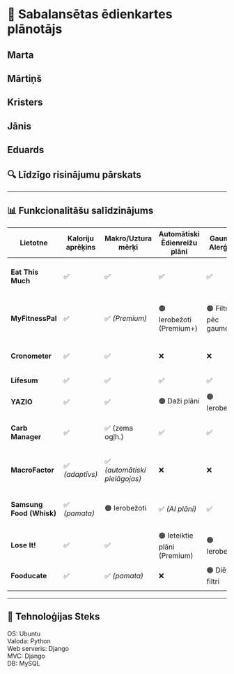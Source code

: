 # 🥗 Sabalansētas ēdienkartes plānotājs
## Marta
## Mārtiņš
## Kristers
## Jānis
## Eduards
## 🔍 Līdzīgo risinājumu pārskats

---

## 📊 Funkcionalitāšu salīdzinājums

| Lietotne | Kaloriju aprēķins |  Makro/Uztura mērķi | Automātiski Ēdienreižu plāni | Gaume / Alerģijas | Iepirkumu saraksts | Cena/budžets | Receptes datubāze | Platformas | Piezīmes |
|-----------|-------------------|--------------|--------------------|-----------------------------|--------------------|---------------|------------------|-------------|-----------|
| **Eat This Much** | ✅ | ✅ | ✅ | ✅ | ✅ | 🟠 Budžeta ievade, daļēji cenu aprēķini | ✅ | iOS / Android / Web | Spēcīga automatizācija, budžeta ievade |
| **MyFitnessPal** | ✅ | ✅ *(Premium)* | 🟠 Ierobežoti (Premium+) | 🟠 Filtri pēc gaumes | ❌ | 🟠 “Budžetam draudzīgi” ieteikumi | ✅ (kopiena) | iOS / Android / Web | Milzīga datubāze, personalizācija aug Premium līmenī |
| **Cronometer** | ✅ | ✅ | ❌ | ❌ | ❌ | ❌ | ✅ (mikroelementi) | iOS / Android / Web | Precīza mikroelementu uzskaite |
| **Lifesum** | ✅ | ✅ | ✅ | ✅ | ✅ | ❌ | ✅ | iOS / Android | Daudz diētu un recepšu |
| **YAZIO** | ✅ | ✅ | 🟠 Daži plāni | 🟠 Ierobežota | 🟠 Ierobežota | ❌ | ✅ | iOS / Android | Koncentrējas uz badošanos |
| **Carb Manager** | ✅ | ✅ (zema ogļh.) | ✅ | ✅ | ✅ | ❌ | ✅ | iOS / Android / Web | Keto fokuss, pilni ēdienreižu plāni |
| **MacroFactor** | ✅ *(adaptīvs)* | ✅ *(automātiski pielāgojas)* | ❌ | ❌ | ❌ | ❌ | ✅ | iOS / Android | Automātiski pielāgo kaloriju un makro mērķus |
| **Samsung Food (Whisk)** | ✅ *(pamata)* | 🟠 Ierobežoti | ✅ *(AI plāni)* | ✅ | ✅ | 🟠 Nav precīzu cenu, tikai veikalu saites | ✅ | iOS / Android / Web | AI plānošana un virtuves pārvaldība |
| **Lose It!** | ✅ | ✅ | 🟠 Ieteiktie plāni (Premium) | 🟠 Ierobežoti | ❌ | ❌ | ✅ | iOS / Android / Web | Liela lietotāju bāze |
| **Fooducate** | ✅ | ✅ *(pamata)* | ❌ | 🟠 Diētu filtri | ❌ | ❌ | 🟠 Kopienas receptes | iOS / Android / Web | Uzsvars uz produktu kvalitāti |


---


## 🧩 Tehnoloģijas Steks
OS: Ubuntu  
Valoda: Python  
Web serveris: Django  
MVC: Django  
DB: MySQL  

